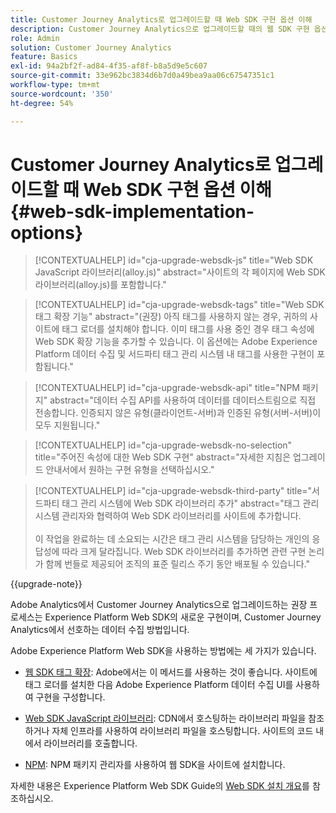 ```yaml
---
title: Customer Journey Analytics로 업그레이드할 때 Web SDK 구현 옵션 이해
description: Customer Journey Analytics으로 업그레이드할 때의 웹 SDK 구현 옵션에 대해 알아봅니다
role: Admin
solution: Customer Journey Analytics
feature: Basics
exl-id: 94a2bf2f-ad84-4f35-af8f-b8a5d9e5c607
source-git-commit: 33e962bc3834d6b7d0a49bea9aa06c67547351c1
workflow-type: tm+mt
source-wordcount: '350'
ht-degree: 54%

---
```


# Customer Journey Analytics로 업그레이드할 때 Web SDK 구현 옵션 이해 {#web-sdk-implementation-options}

<!-- markdownlint-disable MD034 -->

>[!CONTEXTUALHELP]
>id="cja-upgrade-websdk-js"
>title="Web SDK JavaScript 라이브러리(alloy.js)"
>abstract="사이트의 각 페이지에 Web SDK 라이브러리(alloy.js)를 포함합니다."

<!-- markdownlint-enable MD034 -->

<!-- markdownlint-disable MD034 -->

>[!CONTEXTUALHELP]
>id="cja-upgrade-websdk-tags"
>title="Web SDK 태그 확장 기능"
>abstract="(권장) 아직 태그를 사용하지 않는 경우, 귀하의 사이트에 태그 로더를 설치해야 합니다. 이미 태그를 사용 중인 경우 태그 속성에 Web SDK 확장 기능을 추가할 수 있습니다. 이 옵션에는 Adobe Experience Platform 데이터 수집 및 서드파티 태그 관리 시스템 내 태그를 사용한 구현이 포함됩니다."

<!-- markdownlint-enable MD034 -->

<!-- markdownlint-disable MD034 -->

>[!CONTEXTUALHELP]
>id="cja-upgrade-websdk-api"
>title="NPM 패키지"
>abstract="데이터 수집 API를 사용하여 데이터를 데이터스트림으로 직접 전송합니다. 인증되지 않은 유형(클라이언트-서버)과 인증된 유형(서버-서버)이 모두 지원됩니다."

<!-- markdownlint-enable MD034 -->

<!-- markdownlint-disable MD034 -->

>[!CONTEXTUALHELP]
>id="cja-upgrade-websdk-no-selection"
>title="주어진 속성에 대한 Web SDK 구현"
>abstract="자세한 지침은 업그레이드 안내서에서 원하는 구현 유형을 선택하십시오."

<!-- markdownlint-enable MD034 -->

<!-- markdownlint-disable MD034 -->

>[!CONTEXTUALHELP]
>id="cja-upgrade-websdk-third-party"
>title="서드파티 태그 관리 시스템에 Web SDK 라이브러리 추가"
>abstract="태그 관리 시스템 관리자와 협력하여 Web SDK 라이브러리를 사이트에 추가합니다.<br><br>이 작업을 완료하는 데 소요되는 시간은 태그 관리 시스템을 담당하는 개인의 응답성에 따라 크게 달라집니다. Web SDK 라이브러리를 추가하면 관련 구현 논리가 함께 번들로 제공되어 조직의 표준 릴리스 주기 동안 배포될 수 있습니다."

<!-- markdownlint-enable MD034 -->

{{upgrade-note}}

Adobe Analytics에서 Customer Journey Analytics으로 업그레이드하는 권장 프로세스는 Experience Platform Web SDK의 새로운 구현이며, Customer Journey Analytics에서 선호하는 데이터 수집 방법입니다.

Adobe Experience Platform Web SDK을 사용하는 방법에는 세 가지가 있습니다.

* [웹 SDK 태그 확장](https://experienceleague.adobe.com/en/docs/experience-platform/web-sdk/install/extension): Adobe에서는 이 메서드를 사용하는 것이 좋습니다. 사이트에 태그 로더를 설치한 다음 Adobe Experience Platform 데이터 수집 UI를 사용하여 구현을 구성합니다.

* [Web SDK JavaScript 라이브러리](https://experienceleague.adobe.com/en/docs/experience-platform/web-sdk/install/library): CDN에서 호스팅하는 라이브러리 파일을 참조하거나 자체 인프라를 사용하여 라이브러리 파일을 호스팅합니다. 사이트의 코드 내에서 라이브러리를 호출합니다.

* [NPM](https://experienceleague.adobe.com/en/docs/experience-platform/web-sdk/install/npm): NPM 패키지 관리자를 사용하여 웹 SDK을 사이트에 설치합니다.

자세한 내용은 Experience Platform Web SDK Guide의 [Web SDK 설치 개요](https://experienceleague.adobe.com/en/docs/experience-platform/web-sdk/install/overview)를 참조하십시오.
